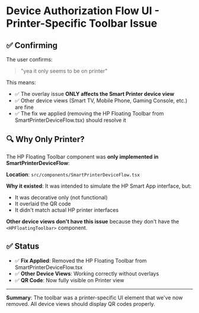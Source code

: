 # Device Authorization Flow UI - Printer-Specific Toolbar Issue

## ✅ **Confirming**

The user confirms:
> "yea it only seems to be on printer"

This means:
- ✅ The overlay issue **ONLY affects the Smart Printer device view**
- ✅ Other device views (Smart TV, Mobile Phone, Gaming Console, etc.) are fine
- ✅ The fix we applied (removing the HP Floating Toolbar from SmartPrinterDeviceFlow.tsx) should resolve it

## 🔍 **Why Only Printer?**

The HP Floating Toolbar component was **only implemented in SmartPrinterDeviceFlow**:

**Location**: `src/components/SmartPrinterDeviceFlow.tsx`

**Why it existed**: It was intended to simulate the HP Smart App interface, but:
- It was decorative only (not functional)
- It overlaid the QR code
- It didn't match actual HP printer interfaces

**Other device views don't have this issue** because they don't have the `<HPFloatingToolbar>` component.

## ✅ **Status**

- ✅ **Fix Applied**: Removed the HP Floating Toolbar from SmartPrinterDeviceFlow.tsx
- ✅ **Other Device Views**: Working correctly without overlays
- ✅ **QR Code**: Now fully visible on Printer view

---

**Summary**: The toolbar was a printer-specific UI element that we've now removed. All device views should display QR codes properly.
